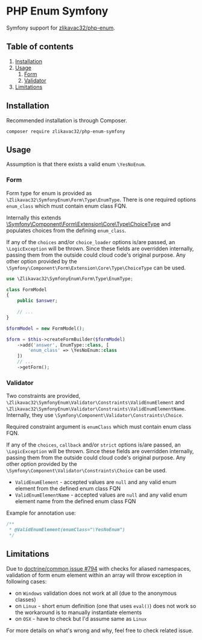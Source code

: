 # PHP Enum Symfony

Symfony support for [zlikavac32/php-enum](https://github.com/zlikavac32/php-enum).

## Table of contents

1. [Installation](#installation)
1. [Usage](#usage)
    1. [Form](#form)
    1. [Validator](#validator)
1. [Limitations](#usage)

## Installation

Recommended installation is through Composer.

```
composer require zlikavac32/php-enum-symfony
```

## Usage

Assumption is that there exists a valid enum `\YesNoEnum`.

### Form

Form type for enum is provided as `\Zlikavac32\SymfonyEnum\Form\Type\EnumType`. There is one required options `enum_class` which must contain enum class FQN.

Internally this extends [\Symfony\Component\Form\Extension\Core\Type\ChoiceType](https://symfony.com/doc/current/reference/forms/types/choice.html) and populates choices from the defining `enum_class`.

If any of the `choices` and/or `choice_loader` options is/are passed, an `\LogicException` will be thrown. Since these fields are overridden internally, passing them from the outside could cloud code's original purpose. Any other option provided by the `\Symfony\Component\Form\Extension\Core\Type\ChoiceType` can be used.

```php
use \Zlikavac32\SymfonyEnum\Form\Type\EnumType;

class FormModel
{
    public $answer;
    
    // ...
}

$formModel = new FormModel();

$form = $this->createFormBuilder($formModel)
    ->add('answer', EnumType::class, [
        'enum_class' => \YesNoEnum::class
    ])
    // ...
    ->getForm();
```

### Validator

Two constraints are provided, `\Zlikavac32\SymfonyEnum\Validator\Constraints\ValidEnumElement` and `\Zlikavac32\SymfonyEnum\Validator\Constraints\ValidEnumElementName`. Internally, they use `\Symfony\Component\Validator\Constraints\Choice`.

Required constraint argument is `enumClass` which must contain enum class FQN.

If any of the `choices`, `callback` and/or `strict` options is/are passed, an `\LogicException` will be thrown. Since these fields are overridden internally, passing them from the outside could cloud code's original purpose. Any other option provided by the `\Symfony\Component\Validator\Constraints\Choice` can be used.

- `ValidEnumElement` - accepted values are `null` and any valid enum element from the defined enum class FQN
- `ValidEnumElementName` - accepted values are `null` and any valid enum element name from the defined enum class FQN

Example for annotation use:

```php
/**
 * @ValidEnumElement(enumClass="\YesNoEnum")
 */
```

## Limitations

Due to [doctrine/common issue #794](https://github.com/doctrine/common/issues/794) with checks for aliased namespaces, validation of form enum element within an array will throw exception in following cases:

- on `Windows` validation does not work at all (due to the anonymous classes)
- on `Linux` - short enum definition (one that uses `eval()`) does not work so the workaround is to manually instantiate elements
- on `OSX` - have to check but I'd assume same as `Linux`

For more details on what's wrong and why, feel free to check related issue.
